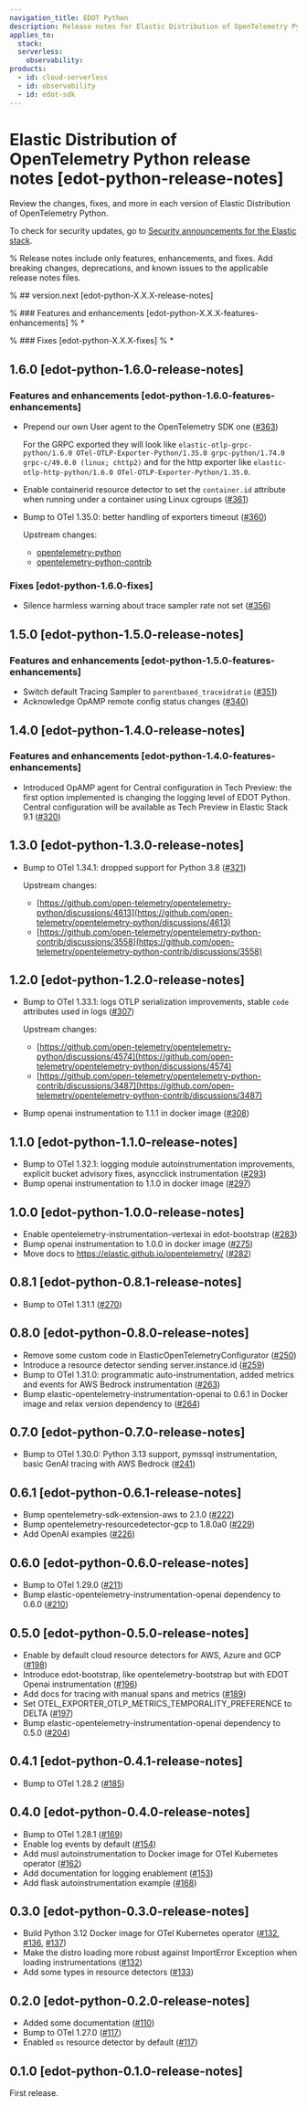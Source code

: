```yaml
---
navigation_title: EDOT Python
description: Release notes for Elastic Distribution of OpenTelemetry Python.
applies_to:
  stack:
  serverless:
    observability:
products:
  - id: cloud-serverless
  - id: observability
  - id: edot-sdk
---
```


# Elastic Distribution of OpenTelemetry Python release notes [edot-python-release-notes]

Review the changes, fixes, and more in each version of Elastic Distribution of OpenTelemetry Python.

To check for security updates, go to [Security announcements for the Elastic stack](https://discuss.elastic.co/c/announcements/security-announcements/31).

% Release notes include only features, enhancements, and fixes. Add breaking changes, deprecations, and known issues to the applicable release notes files.

% ## version.next [edot-python-X.X.X-release-notes]

% ### Features and enhancements [edot-python-X.X.X-features-enhancements]
% *

% ### Fixes [edot-python-X.X.X-fixes]
% *

## 1.6.0 [edot-python-1.6.0-release-notes]

### Features and enhancements [edot-python-1.6.0-features-enhancements]

- Prepend our own User agent to the OpenTelemetry SDK one ([#363](https://github.com/elastic/elastic-otel-python/pull/363))

  For the GRPC exported they will look like `elastic-otlp-grpc-python/1.6.0 OTel-OTLP-Exporter-Python/1.35.0 grpc-python/1.74.0 grpc-c/49.0.0 (linux; chttp2)` and for the http exporter like `elastic-otlp-http-python/1.6.0 OTel-OTLP-Exporter-Python/1.35.0`.
- Enable containerid resource detector to set the `container.id` attribute when running under a container using Linux cgroups ([#361](https://github.com/elastic/elastic-otel-python/pull/361))
- Bump to OTel 1.35.0: better handling of exporters timeout ([#360](https://github.com/elastic/elastic-otel-python/pull/360))

  Upstream changes:
  * [opentelemetry-python](https://github.com/open-telemetry/opentelemetry-python/discussions/4682)
  * [opentelemetry-python-contrib](https://github.com/open-telemetry/opentelemetry-python-contrib/discussions/3634)


### Fixes [edot-python-1.6.0-fixes]

- Silence harmless warning about trace sampler rate not set ([#356](https://github.com/elastic/elastic-otel-python/pull/356))

## 1.5.0 [edot-python-1.5.0-release-notes]

### Features and enhancements [edot-python-1.5.0-features-enhancements]

- Switch default Tracing Sampler to `parentbased_traceidratio` ([#351](https://github.com/elastic/elastic-otel-python/pull/351))
- Acknowledge OpAMP remote config status changes ([#340](https://github.com/elastic/elastic-otel-python/pull/340))

## 1.4.0 [edot-python-1.4.0-release-notes]

### Features and enhancements [edot-python-1.4.0-features-enhancements]

* Introduced OpAMP agent for Central configuration in Tech Preview: the first option implemented is changing the logging level of EDOT Python. Central configuration will be available as Tech Preview in Elastic Stack 9.1 ([#320](https://github.com/elastic/elastic-otel-python/pull/320))

## 1.3.0 [edot-python-1.3.0-release-notes]

- Bump to OTel 1.34.1: dropped support for Python 3.8 ([#321](https://github.com/elastic/elastic-otel-python/pull/321))

  Upstream changes:
  * [https://github.com/open-telemetry/opentelemetry-python/discussions/4613](https://github.com/open-telemetry/opentelemetry-python/discussions/4613)
  * [https://github.com/open-telemetry/opentelemetry-python-contrib/discussions/3558](https://github.com/open-telemetry/opentelemetry-python-contrib/discussions/3558)

## 1.2.0 [edot-python-1.2.0-release-notes]

- Bump to OTel 1.33.1: logs OTLP serialization improvements, stable `code` attributes used in logs ([#307](https://github.com/elastic/elastic-otel-python/pull/307))

  Upstream changes:
  * [https://github.com/open-telemetry/opentelemetry-python/discussions/4574](https://github.com/open-telemetry/opentelemetry-python/discussions/4574)
  * [https://github.com/open-telemetry/opentelemetry-python-contrib/discussions/3487](https://github.com/open-telemetry/opentelemetry-python-contrib/discussions/3487)
- Bump openai instrumentation to 1.1.1 in docker image ([#308](https://github.com/elastic/elastic-otel-python/pull/308))

## 1.1.0 [edot-python-1.1.0-release-notes]

- Bump to OTel 1.32.1: logging module autoinstrumentation improvements, explicit bucket advisory fixes, asyncclick instrumentation ([#293](https://github.com/elastic/elastic-otel-python/pull/293))
- Bump openai instrumentation to 1.1.0 in docker image ([#297](https://github.com/elastic/elastic-otel-python/pull/297))

## 1.0.0 [edot-python-1.0.0-release-notes]

- Enable opentelemetry-instrumentation-vertexai in edot-bootstrap ([#283](https://github.com/elastic/elastic-otel-python/pull/283))
- Bump openai instrumentation to 1.0.0 in docker image ([#275](https://github.com/elastic/elastic-otel-python/pull/275))
- Move docs to https://elastic.github.io/opentelemetry/ ([#282](https://github.com/elastic/elastic-otel-python/pull/282))

## 0.8.1 [edot-python-0.8.1-release-notes]

- Bump to OTel 1.31.1 ([#270](https://github.com/elastic/elastic-otel-python/pull/270))

## 0.8.0 [edot-python-0.8.0-release-notes]

- Remove some custom code in ElasticOpenTelemetryConfigurator ([#250](https://github.com/elastic/elastic-otel-python/pull/250))
- Introduce a resource detector sending server.instance.id ([#259](https://github.com/elastic/elastic-otel-python/pull/259))
- Bump to OTel 1.31.0: programmatic auto-instrumentation, added metrics and events for AWS Bedrock instrumentation ([#263](https://github.com/elastic/elastic-otel-python/pull/263))
- Bump elastic-opentelemetry-instrumentation-openai to 0.6.1 in Docker image and relax version dependency to ([#264](https://github.com/elastic/elastic-otel-python/pull/264))

## 0.7.0 [edot-python-0.7.0-release-notes]

- Bump to OTel 1.30.0: Python 3.13 support, pymssql instrumentation, basic GenAI tracing with AWS Bedrock ([#241](https://github.com/elastic/elastic-otel-python/pull/241))

## 0.6.1 [edot-python-0.6.1-release-notes]

- Bump opentelemetry-sdk-extension-aws to 2.1.0 ([#222](https://github.com/elastic/elastic-otel-python/pull/222))
- Bump opentelemetry-resourcedetector-gcp to 1.8.0a0 ([#229](https://github.com/elastic/elastic-otel-python/pull/229))
- Add OpenAI examples ([#226](https://github.com/elastic/elastic-otel-python/pull/226))

## 0.6.0 [edot-python-0.6.0-release-notes]

- Bump to OTel 1.29.0 ([#211](https://github.com/elastic/elastic-otel-python/pull/211))
- Bump elastic-opentelemetry-instrumentation-openai dependency to 0.6.0 ([#210](https://github.com/elastic/elastic-otel-python/pull/210))

## 0.5.0 [edot-python-0.5.0-release-notes]

- Enable by default cloud resource detectors for AWS, Azure and GCP ([#198](https://github.com/elastic/elastic-otel-python/pull/198))
- Introduce edot-bootstrap, like opentelemetry-bootstrap but with EDOT Openai instrumentation ([#196](https://github.com/elastic/elastic-otel-python/pull/196))
- Add docs for tracing with manual spans and metrics ([#189](https://github.com/elastic/elastic-otel-python/pull/189))
- Set OTEL_EXPORTER_OTLP_METRICS_TEMPORALITY_PREFERENCE to DELTA ([#197](https://github.com/elastic/elastic-otel-python/pull/197))
- Bump elastic-opentelemetry-instrumentation-openai dependency to 0.5.0 ([#204](https://github.com/elastic/elastic-otel-python/pull/204))

## 0.4.1 [edot-python-0.4.1-release-notes]

- Bump to OTel 1.28.2 ([#185](https://github.com/elastic/elastic-otel-python/pull/185))

## 0.4.0 [edot-python-0.4.0-release-notes]

- Bump to OTel 1.28.1 ([#169](https://github.com/elastic/elastic-otel-python/pull/169))
- Enable log events by default ([#154](https://github.com/elastic/elastic-otel-python/pull/154))
- Add musl autoinstrumentation to Docker image for OTel Kubernetes operator ([#162](https://github.com/elastic/elastic-otel-python/pull/162))
- Add documentation for logging enablement ([#153](https://github.com/elastic/elastic-otel-python/pull/153))
- Add flask autoinstrumentation example ([#168](https://github.com/elastic/elastic-otel-python/pull/168))

## 0.3.0 [edot-python-0.3.0-release-notes]

- Build Python 3.12 Docker image for OTel Kubernetes operator ([#132](https://github.com/elastic/elastic-otel-python/pull/132), [#136](https://github.com/elastic/elastic-otel-python/pull/136), [#137](https://github.com/elastic/elastic-otel-python/pull/137))
- Make the distro loading more robust against ImportError
  Exception when loading instrumentations ([#132](https://github.com/elastic/elastic-otel-python/pull/132))
- Add some types in resource detectors ([#133](https://github.com/elastic/elastic-otel-python/pull/133))

## 0.2.0 [edot-python-0.2.0-release-notes]

- Added some documentation ([#110](https://github.com/elastic/elastic-otel-python/pull/110))
- Bump to OTel 1.27.0 ([#117](https://github.com/elastic/elastic-otel-python/pull/117))
- Enabled `os` resource detector by default ([#117](https://github.com/elastic/elastic-otel-python/pull/117))

## 0.1.0 [edot-python-0.1.0-release-notes]

First release.
